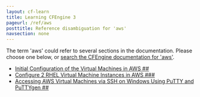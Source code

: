 ```yaml
---
layout: cf-learn
title: Learning CFEngine 3
pageurl: /ref/aws
posttitle: Reference disambiguation for 'aws'
navsection: none
---
```


The term 'aws' could refer to several sections in the documentation. Please choose one below, or
[search the CFEngine documentation for 'aws'](http://docs.cfengine.com/latest/search.html?q=aws).

- [Initial Configuration of the Virtual Machines in AWS \#\#](http://docs.cfengine.com/latest/guide-installation-and-configuration-general-installation-installation-enterprise-free-aws-rhel.html#initial-configuration-of-the-virtual-machines-in-aws-##)
- [Configure 2 RHEL Virtual Machine Instances in AWS \#\#\#](http://docs.cfengine.com/latest/guide-installation-and-configuration-general-installation-installation-enterprise-free-aws-rhel.html#configure-2-rhel-virtual-machine-instances-in-aws-###)
- [Accessing AWS Virtual Machines via SSH on Windows Using PuTTY and PuTTYgen \#\#](http://docs.cfengine.com/latest/guide-installation-and-configuration-pre-installation-checklist-putty-quick-start-guide.html#accessing-aws-virtual-machines-via-ssh-on-windows-using-putty-and-puttygen-##)
